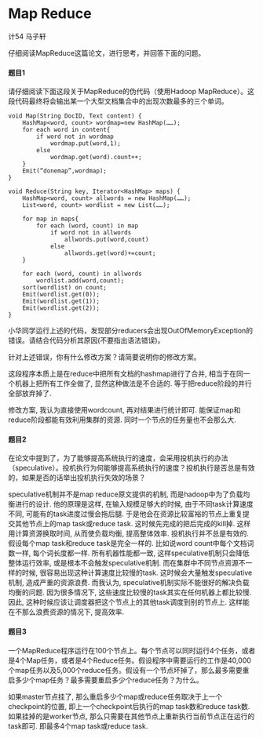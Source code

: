 # Map Reduce

计54 马子轩

仔细阅读MapReduce这篇论文，进行思考，并回答下面的问题。

#### 题目1

请仔细阅读下面这段关于MapReduce的伪代码（使用Hadoop MapReduce）。这段代码最终将会输出某一个大型文档集合中的出现次数最多的三个单词。

```
void Map(String DocID, Text content) {
	HashMap<word, count> wordmap=new HashMap(……);
	for each word in content{
		if word not in wordmap
			wordmap.put(word,1);
		else
			wordmap.get(word).count++;
	}
	Emit(“donemap”,wordmap);
}

void Reduce(String key, Iterator<HashMap> maps) {
	HashMap<word, count> allwords = new HashMap(……);
	List<word, count> wordlist = new List(……);

	for map in maps{
		for each (word, count) in map
			if word not in allwords
				allwords.put(word,count)
			else
				allwords.get(word)+=count;
	}

	for each (word, count) in allwords
		wordlist.add(word,count);
	sort(wordlist) on count;
	Emit(wordlist.get(0));
	Emit(wordlist.get(1));
	Emit(wordlist.get(2));
}
```

小华同学运行上述的代码，发现部分reducers会出现OutOfMemoryException的错误。请结合代码分析其原因(不要指出语法错误)。

针对上述错误，你有什么修改方案？请简要说明你的修改方案。

这段程序本质上是在reduce中把所有文档的hashmap进行了合并, 相当于在同一个机器上把所有工作全做了, 显然这种做法是不合适的. 等于把reduce阶段的并行全部放弃掉了.

修改方案, 我认为直接使用wordcount, 再对结果进行统计即可. 能保证map和reduce阶段都能有效利用集群的资源. 同时一个节点的任务量也不会那么大.

#### 题目2

在论文中提到了，为了能够提高系统执行的速度，会采用投机执行的办法（speculative）。投机执行为何能够提高系统执行的速度？投机执行是否总是有效的，如果是否的话举出投机执行失效的场景？

speculative机制并不是map reduce原文提供的机制, 而是hadoop中为了负载均衡进行的设计. 他的原理是这样, 在输入规模足够大的时候, 由于不同task计算速度不同, 可能有的task进度过慢会拖后腿. 于是他会在资源比较富裕的节点上重复提交其他节点上的map task或reduce task. 这时候先完成的把后完成的kill掉. 这样用计算资源换取时间, 从而使负载均衡, 提高整体效率. 投机执行并不总是有效的. 假设每个map task和reduce task是完全一样的. 比如说word count中每个文档词数一样, 每个词长度都一样. 所有机器性能都一致, 这样speculative机制只会降低整体运行效率, 或是根本不会触发speculative机制. 而在集群中不同节点资源不一样的时候, 很容易出现这种计算速度比较慢的task. 这时候会大量触发speculative机制, 造成严重的资源浪费. 而我认为, speculative机制实际不能很好的解决负载均衡的问题. 因为很多情况下, 这些速度比较慢的task其实在任何机器上都比较慢. 因此, 这种时候应该让调度器把这个节点上的其他task调度到别的节点上. 这样能在不那么浪费资源的情况下, 提高效率.

#### 题目3

一个MapReduce程序运行在100个节点上。每个节点可以同时运行4个任务，或者是4个Map任务，或者是4个Reduce任务。假设程序中需要运行的工作是40,000个map任务以及5,000个reduce任务。假设有一个节点坏掉了，那么最多需要重启多少个map任务？最多需要重启多少个reduce任务？为什么。

如果master节点挂了, 那么重启多少个map或reduce任务取决于上一个checkpoint的位置, 即上一个checkpoint后执行的map task数和reduce task数. 如果挂掉的是worker节点, 那么只需要在其他节点上重新执行当前节点正在运行的task即可. 即最多4个map task或reduce task.